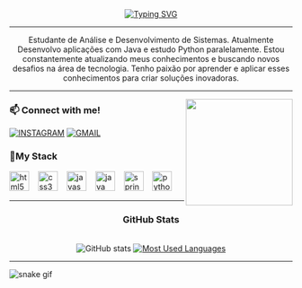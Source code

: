 <div align="center">
  <a href="https://git.io/typing-svg">
    <img src="https://readme-typing-svg.demolab.com?font=Fira+Code&weight=500&size=22&pause=999&color=6495ED&center=true&vCenter=true&random=false&width=524&lines=%E2%8A%B9+Welcome+To+My+Profile+%E2%8A%B9+" alt="Typing SVG">
  </a>
</div>
<hr>

<p align="center">Estudante de Análise e Desenvolvimento de Sistemas. Atualmente Desenvolvo aplicações com Java e estudo Python paralelamente.
Estou constantemente atualizando meus conhecimentos e buscando novos desafios na área de tecnologia. Tenho paixão por aprender e aplicar esses conhecimentos para criar soluções inovadoras.
</br>
<hr>

<img align="right" alt="" height="190px" src="https://developers.giphy.com/branch/master/static/api-512d36c09662682717108a38bbb5c57d.gif">
<h3 align="left">📫 Connect with me!</h3>

[![INSTAGRAM](https://img.shields.io/badge/Instagram-D14836?style=for-the-badge&logo=gmail&logoColor=white)](https://www.instagram.com/igviictor/)
[![GMAIL](https://img.shields.io/badge/Gmail-D14836?style=for-the-badge&logo=gmail&logoColor=white)](contatovct777@gmial.com)

<h3 align="left">🚀My Stack</h3>

<div align="left">
  <img src="https://cdn.jsdelivr.net/gh/devicons/devicon/icons/html5/html5-original.svg" height="35" alt="html5 logo"  />
  <img width="8" />
  <img src="https://cdn.jsdelivr.net/gh/devicons/devicon/icons/css3/css3-original.svg" height="35" alt="css3 logo"  />
  <img width="8" />
  <img src="https://cdn.jsdelivr.net/gh/devicons/devicon/icons/javascript/javascript-plain.svg" height="35" alt="javascript logo"  />
  <img width="8" />
  <img src="https://cdn.jsdelivr.net/gh/devicons/devicon/icons/java/java-original.svg" height="35" alt="java logo"  />
  <img width="8" />
  <img src="https://cdn.jsdelivr.net/gh/devicons/devicon/icons/spring/spring-original.svg" height="35" alt="spring logo"  />
  <img width="8" />
  <img src="https://cdn.jsdelivr.net/gh/devicons/devicon/icons/python/python-original.svg" height="35" alt="python logo"  />
  <img width="8" />
</div>

<hr>
<div style="text-align: center;" align="center">
  <h3> GitHub Stats </h3>
  <br>
  <img src="https://github-readme-stats-git-masterrstaa-rickstaa.vercel.app/api?username=victor-luduvice&hide_title=true&show_icons=true&include_all_commits=false&count_private=true&line_height=25&hide=issues&bg_color=000&title_color=6495ED&text_color=FFF&border_radius=3&border_color=6495ED&icon_color=6495ED&theme=dark" alt="GitHub stats">

  <a href="https://github.com/victor-luduvice/github-readme-stats">
    <img src="https://github-readme-stats-git-masterrstaa-rickstaa.vercel.app/api/top-langs/?username=victor-luduvice&line_height=10&card_width=290&layout=compact&hide_title=false&count_private=true&langs_count=4&show_icons=true&title_color=6495ED&hide=html,scss,less&bg_color=000&text_color=6495ED&border_radius=3&border_color=6495ED&count_private=true" alt="Most Used Languages">
  </a>
</div>
<hr>

![snake gif](https://github.com/victor-luduvice/victor-luduvice/blob/output/github-contribution-grid-snake.gif)











 
 
